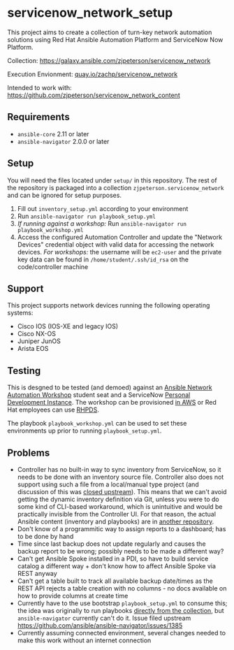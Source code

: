 # servicenow_network_setup

This project aims to create a collection of turn-key network automation solutions using Red Hat Ansible Automation Platform and ServiceNow Now Platform.

Collection: https://galaxy.ansible.com/zjpeterson/servicenow_network

Execution Envionment: [quay.io/zachp/servicenow_network](https://quay.io/repository/zachp/servicenow_network)

Intended to work with: https://github.com/zjpeterson/servicenow_network_content

## Requirements

- `ansible-core` 2.11 or later
- `ansible-navigator` 2.0.0 or later

## Setup

You will need the files located under `setup/` in this repository. The rest of the repository is packaged into a collection `zjpeterson.servicenow_network` and can be ignored for setup purposes.

1. Fill out `inventory_setup.yml` according to your environment
2. Run `ansible-navigator run playbook_setup.yml`
3. *If running against a workshop:* Run `ansible-navigator run playbook_workshop.yml`
4. Access the configured Automation Controller and update the "Network Devices" credential object with valid data for accessing the network devices. *For workshops:* the username will be `ec2-user` and the private key data can be found in `/home/student/.ssh/id_rsa` on the code/controller machine

## Support

This project supports network devices running the following operating systems:

- Cisco IOS (IOS-XE and legacy IOS)
- Cisco NX-OS
- Juniper JunOS
- Arista EOS

## Testing

This is desgned to be tested (and demoed) against an [Ansible Network Automation Workshop](https://github.com/ansible/workshops) student seat and a ServiceNow [Personal Development Instance](https://developer.servicenow.com/dev.do). The workshop can be provisioned [in AWS](https://aap2.demoredhat.com/provisioner/README.html) or Red Hat employees can use [RHPDS](https://demo.redhat.com/).

The playbook `playbook_workshop.yml` can be used to set these environments up prior to running `playbook_setup.yml`.

## Problems

- Controller has no built-in way to sync inventory from ServiceNow, so it needs to be done with an inventory source file. Controller also does not support using such a file from a local/manual type project (and discussion of this was [closed upstream](https://github.com/ansible/awx/issues/1288)). This means that we can't avoid getting the dynamic inventory definition via Git, unless you were to do some kind of CLI-based workaround, which is unintuitive and would be practically invisible from the Controller UI. For that reason, the actual Ansible content (inventory and playbooks) are in [another repository](https://github.com/zjpeterson/servicenow_network_content).
- Don't know of a programmitic way to assign reports to a dashboard; has to be done by hand
- Time since last backup does not update regularly and causes the backup report to be wrong; possibly needs to be made a different way?
- Can't get Ansible Spoke installed in a PDI, so have to build service catalog a different way +  don't know how to affect Ansible Spoke via REST anyway
- Can't get a table built to track all available backup date/times as the REST API rejects a table creation with no columns - no docs available on how to provide columns at create time
- Currently have to the use bootstrap `playbook_setup.yml` to consume this; the idea was originally to run playbooks [directly from the collection](https://docs.ansible.com/ansible/latest/collections_guide/collections_using_playbooks.html#using-a-playbook-from-a-collection), but `ansible-navigator` currently can't do it. Issue filed upstream https://github.com/ansible/ansible-navigator/issues/1385
- Currently assuming connected environment, several changes needed to make this work without an internet connection
